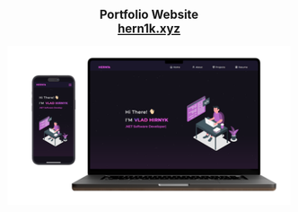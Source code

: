 <h2 align="center">
  Portfolio Website<br/>
  <a href="https://hern1k.xyz/" target="_blank">hern1k.xyz</a>
</h2>
<div align="center">
  <img alt="Demo" src="/public/readme.png" />
</div>
